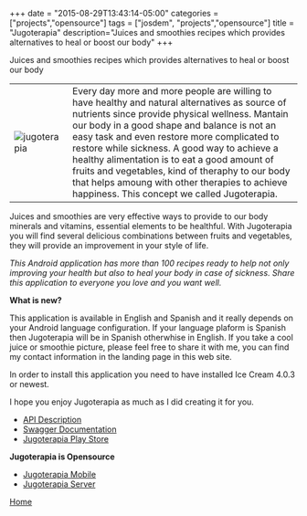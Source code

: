 +++
date = "2015-08-29T13:43:14-05:00"
categories = ["projects","opensource"]
tags = ["josdem", "projects","opensource"]
title = "Jugoterapia"
description="Juices and smoothies recipes which provides alternatives to heal or boost our body"
+++

Juices and smoothies recipes which provides alternatives to heal or boost our body

|   |   |
|---|---|
|![jugoterapia](../../images/jugoterapia.png) | Every day more and more people are willing to have healthy and natural alternatives as source of nutrients since provide physical wellness. Mantain our body in a good shape and balance is not an easy task and even restore more complicated to restore while sickness. A good way to achieve a healthy alimentation is to eat a good amount of fruits and vegetables, kind of theraphy to our body that helps amoung with other therapies to achieve happiness. This concept we called Jugoterapia.|

Juices and smoothies are very effective ways to provide to our body minerals and vitamins, essential elements to be healthful. With Jugoterapia you will find several delicious combinations between fruits and vegetables, they will provide an improvement in your style of life.

*This Android application has more than 100 recipes ready to help not only improving your health but also to heal your body in case of sickness. Share this application to everyone you love and you want well.*


**What is new?**

This application is available in English and Spanish and it really depends on your Android language configuration. If your language plaform is Spanish then Jugoterapia will be in Spanish otherwhise in English. If you take a cool juice or smoothie picture, please feel free to share it with me, you can find my contact information in the landing page in this web site.

In order to install this application you need to have installed Ice Cream 4.0.3 or newest.

I hope you enjoy Jugoterapia as much as I did creating it for you.

* [API Description](/jugoterapia/api)
* [Swagger Documentation](https://webflux.josdem.io/swagger-ui.html)
* [Jugoterapia Play Store](https://play.google.com/store/apps/details?id=com.jugoterapia.josdem)

**Jugoterapia is Opensource**

* [Jugoterapia Mobile](https://github.com/josdem/jugoterapia-mobile)
* [Jugoterapia Server](https://github.com/josdem/jugoterapia-webflux)

[Home](/)
